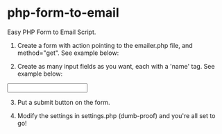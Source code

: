 php-form-to-email
=================

Easy PHP Form to Email Script.

1. Create a form with action pointing to the emailer.php file, and method="get". See example below:
<form method="get" action="emailer.php">
</form>

2. Create as many input fields as you want, each with a 'name' tag. See example below:
<input name="Email" />

3. Put a submit button on the form.

4. Modify the settings in settings.php (dumb-proof) and you're all set to go!